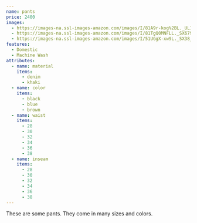 ```yaml
---
name: pants
price: 2400
images:
  - https://images-na.ssl-images-amazon.com/images/I/81A9r-kog%2BL._UL1500_.jpg
  - https://images-na.ssl-images-amazon.com/images/I/81TgQ0MNFLL._SX679._SX._UX._SY._UY_.jpg
  - https://images-na.ssl-images-amazon.com/images/I/51UGgX-xw9L._SX38_SY50_CR,0,0,38,50_.jpg
features:
  - Domestic
  - Machine Wash
attributes:
  - name: material
    items:
      - denim
      - khaki
  - name: color
    items:
      - black
      - blue
      - brown
  - name: waist
    items:
      - 28
      - 30
      - 32
      - 34
      - 36
      - 38
  - name: inseam
    items:
      - 28
      - 30
      - 32
      - 34
      - 36
      - 38
---
```


These are some pants. They come in many sizes and colors.
